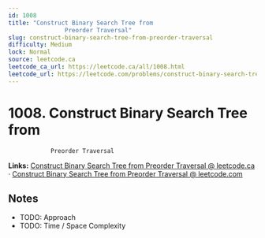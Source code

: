 ```yaml
--- 
id: 1008
title: "Construct Binary Search Tree from
                Preorder Traversal"
slug: construct-binary-search-tree-from-preorder-traversal
difficulty: Medium
lock: Normal
source: leetcode.ca
leetcode_ca_url: https://leetcode.ca/all/1008.html
leetcode_url: https://leetcode.com/problems/construct-binary-search-tree-from-preorder-traversal/
---
```


# 1008. Construct Binary Search Tree from
                Preorder Traversal

**Links:** [Construct Binary Search Tree from
                Preorder Traversal @ leetcode.ca](https://leetcode.ca/all/1008.html) · [Construct Binary Search Tree from
                Preorder Traversal @ leetcode.com](https://leetcode.com/problems/construct-binary-search-tree-from-preorder-traversal/)

## Notes
- TODO: Approach
- TODO: Time / Space Complexity
